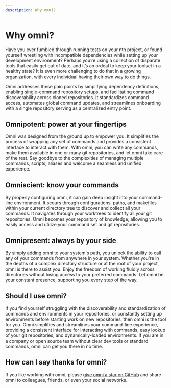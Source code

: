 ```yaml
---
description: Why omni?
---
```


# Why omni?

Have you ever fumbled through running tests on your nth project, or found yourself wrestling with incompatible dependencies while setting up your development environment?
Perhaps you’re using a collection of disparate tools that easily get out of date, and it’s an ordeal to keep your toolset in a healthy state?
It is even more challenging to do that in a growing organization, with every individual having their own way to do things.

Omni addresses these pain points by simplifying dependency definitions, enabling single-command repository setups, and facilitating command discoverability across cloned repositories.
It standardizes command access, automates global command updates, and streamlines onboarding with a single repository serving as a centralized entry point.

## Omnipotent: power at your fingertips

Omni was designed from the ground up to empower you. It simplifies the process of wrapping any set of commands and provides a consistent interface to interact with them. With omni, you can write any commands, make them available in one or many git repositories, and let omni take care of the rest. Say goodbye to the complexities of managing multiple commands, scripts, aliases and welcome a seamless and unified experience.

## Omniscient: know your commands

By properly configuring omni, it can gain deep insight into your command-line environment. It scours through configurations, paths, and makefiles within your current directory tree to discover and collect all your commands. It navigates through your worktrees to identify all your git repositories. Omni becomes your repository of knowledge, allowing you to easily access and utilize your command set and git repositories.

## Omnipresent: always by your side

By simply adding omni to your system's path, you unlock the ability to call any of your commands from anywhere in your system. Whether you're in the depths of a complex directory structure or at the root of your project, omni is there to assist you. Enjoy the freedom of working fluidly across directories without losing access to your preferred commands. Let omni be your constant presence, supporting you every step of the way.

## Should I use omni?

If you find yourself struggling with the discoverability and standardization of commands and environments in your repositories, or constantly setting up environments before starting work on new repositories, then omni is the tool for you. Omni simplifies and streamlines your command-line experience, providing a consistent interface for interacting with commands, easy lookup of your git repositories, and dynamically-loaded environments. If you are in a company or open source team without clear dev tools or standard commands, omni can get you there in no time.

## How can I say thanks for omni?

If you like working with omni, please [give omni a star on GitHub](https://github.com/XaF/omni/stargazers) and share omni to colleagues, friends, or even your social networks.

